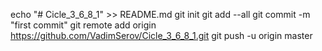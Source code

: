 echo "# Cicle_3_6_8_1" >> README.md
git init
git add --all
git commit -m "first commit"
git remote add origin https://github.com/VadimSerov/Cicle_3_6_8_1.git
git push -u origin master
